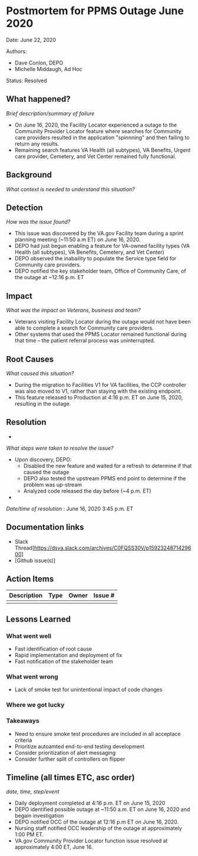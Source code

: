 # Postmortem for PPMS Outage June 2020

Date: June 22, 2020

Authors:
- Dave Conlon, DEPO
- Michelle Middaugh, Ad Hoc

Status: Resolved

## What happened?
_Brief description/summary of failure_
- On June 16, 2020, the Facility Locator experienced a outage to the Community Provider Locator feature where searches for Community care providers resulted in the application "spinnning" and then failing to return any results. 
- Remaining search features VA Health (all subtypes), VA Benefits, Urgent care provider, Cemetery, and Vet Center remained fully functional.

## Background
_What context is needed to understand this situation?_


## Detection
_How was the issue found?_
- This issue was discovered by the VA.gov Facility team during a sprint planning meeting (~11:50 a.m ET) on June 16, 2020.
- DEPO had just begun enabling a feature for VA-owned facility types (VA Health (all subtypes), VA Benefits, Cemetery, and Vet Center)
- DEPO observed the inabaility to populate the Service type field for Community care providers.
- DEPO notified the key stakeholder team, Office of Community Care, of the outage at ~12:16 p.m. ET

## Impact
_What was the impact on Veterans, business and team?_
- Veterans visiting Facility Locator during the outage would not have been able to complete a search for Community care providers.
- Other systems that used the PPMS Locator remained functional during that time – the patient referral process was uninterrupted. 

## Root Causes
_What caused this situation?_
- During the migration to Facilities V1 for VA facilities, the CCP controller was also moved to V1, rather than staying with the existing endpoint.
- This feature released to Production at 4:16 p.m. ET on June 15, 2020, resulting in the outage.

## Resolution
- 
_What steps were taken to resolve the issue?_
- Upon discovery, DEPO:
  - Disabled the new feature and waited for a refresh to determine if that caused the outage
  - DEPO also tested the upstream PPMS end point to determine if the problem was up-stream
  - Analyzed code released the day before (~4 p.m. ET)
- 
_Date/time of resolution_ : June 16, 2020 3:45 p.m. ET

## Documentation links
- Slack Thread[https://dsva.slack.com/archives/C0FQSS30V/p1592324871429600]
- [Github issue(s)]


## Action Items

| Description                    | Type    | Owner        | Issue # |
| ------------------------------ | ------- | ------------ | ------- |
| | | | |

## Lessons Learned

### What went well
- Fast identification of root cause
- Rapid implementation and deployment of fix
- Fast notification of the stakeholder team

### What went wrong
- Lack of smoke test for unintentional impact of code changes

### Where we got lucky

### Takeaways
- Need to ensure smoke test procedures are included in all acceptace criteria
- Prioritize autoamted end-to-end testing development
- Consider prioritization of alert messaging
- Consider further split of controllers on flipper

## Timeline (all times ETC, asc order)
_date, time, step/event_
- Daily deployment completed at 4:16 p.m. ET on June 15, 2020
- DEPO identified possible outage at ~11:50 a.m. ET on June 16, 2020 and begain investigation
- DEPO notified OCC of the outage at 12:16 p.m  ET on June 16, 2020. 
- Nursing staff notified OCC leadership of the outage at approximately 1:00 PM ET. 
- VA.gov Community Provider Locator function issue resolved at approximately 4:00 ET, June 16.
